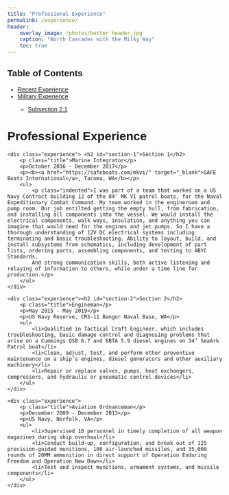 ```yaml
---
title: "Professional Experience"
permalink: /experience/
header:
    overlay_image: /photos/better header.jpg
    caption: "North Cascades with the Milky Way"
    toc: true
---
```


<div id="table-of-contents">
    <h2>Table of Contents</h2>
    <ul>
        <li><a href="#section-1">Recent Experience</a></li>
        <li><a href="#section-2">Military Experience</a></li>
        <ul>
            <li><a href="#subsection-2-1">Subsection 2.1</a></li>
        </ul>
    </ul>
</div>

<html>
<head>
    <title>Professional Experience</title>
    <style>
        body {
            font-family: Arial, sans-serif;
            margin: 20px;
        }
        .experience {
            margin-bottom: 20px;
        }
        .title {
            font-weight: bold;
        }
    </style>
</head>
<body>
    <h1>Professional Experience</h1>

    <div class="experience"> <h2 id="section-1">Section 1</h2>
        <p class="title">Marine Integrator</p>
        <p>October 2016 - December 2017</p>
        <p><b><a href="https://safeboats.com/mkvi/" target="_blank">SAFE Boats International</a>, Tacoma, WA</b></p>
        <ul>
            <p class="indented">I was part of a team that worked on a US Navy Contract building 12 of the 84' MK VI patrol boats, for the Naval Expeditionary Combat Command. My team worked in the engineroom and pump room. Our job entilted getting the empty hull, from fabrication, and installing all components into the vessel. We would install the electrical components, walk ways, insulation, and anything you can imagine that would need for the engines and jet pumps. So I have a thorough understanding of 12V DC electrical systems including terminating and basic troubleshooting. Ability to layout, build, and install subsystems from schematics, including development of part lists, ordering parts, assembling components, and testing to ABYC Standards.
            And strong communication skills, both active listening and relaying of information to others, while under a time line for production.</p>
        </ul>
    </div>

 <!-- Add a horizontal line -->

    <div class="experience"><h2 id="section-2">Section 2</h2>
        <p class="title">Engineman</p>
        <p>May 2015 - May 2019</p>
        <p>US Navy Reserve, CRS-11 Bangor Naval Base, WA</p>
        <ul>
            <li>Qualified in Tactical Craft Engineer, which includes troubleshooting, basic damage control and diagnosing problems that arise on a Cummings QSB 6.7 and 6BTA 5.9 diesel engines on 34’ SeaArk Patrol boat</li>
            <li>Clean, adjust, test, and perform other preventive maintenance on a ship’s engines, diesel generators and other auxiliary machinery</li>
            <li>Repair or replace valves, pumps, heat exchangers, compressors, and hydraulic or pneumatic control devices</li>
        </ul>
    </div>

    <div class="experience">
        <p class="title">Aviation Ordnanceman</p>
        <p>December 2009 - December 2013</p>
        <p>US Navy, Norfolk, VA</p>
        <ul>
            <li>Supervised 10 personnel in timely completion of all weapon magazines during ship overhaul</li>
            <li>Conduct build-up, configuration, and break out of 125 precision-guided munitions, 100 air-launched missiles, and 35,000 rounds of 20MM ammunition in direct support of Operation Enduring Freedom and Operation New Dawn</li>
            <li>Test and inspect munitions, armament systems, and missile components</li>
        </ul>
    </div>
</body>
</html>
